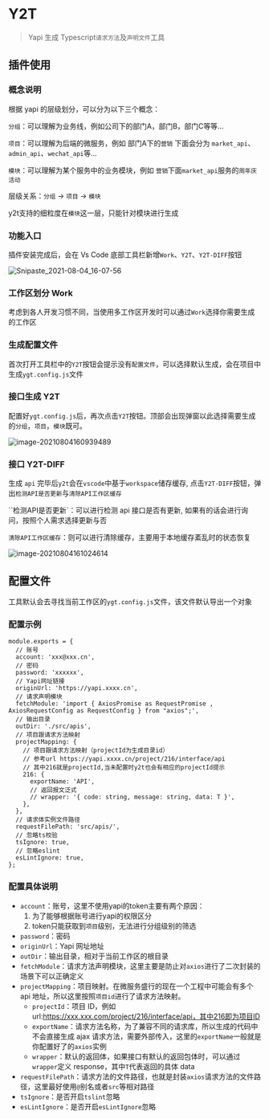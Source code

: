# Y2T

> Yapi 生成 Typescript`请求方法`及`声明文件`工具

## 插件使用

### 概念说明

根据 yapi 的层级划分，可以分为以下三个概念：

`分组`：可以理解为业务线，例如公司下的部门A，部门B，部门C等等…

`项目`：可以理解为后端的微服务，例如 部门A下的`营销` 下面会分为 `market_api`、`admin_api`、`wechat_api`等…

`模块`：可以理解为某个服务中的业务模块，例如 `营销`下面`market_api`服务的`周年庆活动`

层级关系：`分组` → `项目` → `模块`

y2t支持的细粒度在`模块`这一层，只能针对模块进行生成

### 功能入口

插件安装完成后，会在 Vs Code 底部工具栏新增`Work`、`Y2T`、`Y2T-DIFF`按钮

![Snipaste_2021-08-04_16-07-56](https://wynne-typora.oss-cn-beijing.aliyuncs.com/typora/Snipaste_2021-08-04_16-07-56.png)

### 工作区划分 Work

考虑到各人开发习惯不同，当使用多工作区开发时可以通过`Work`选择你需要生成的工作区

### 生成配置文件

首次打开工具栏中的`Y2T`按钮会提示没有`配置文件`，可以选择默认生成，会在项目中生成`ygt.config.js`文件

### 接口生成 Y2T

配置好`ygt.config.js`后，再次点击`Y2T`按钮。顶部会出现弹窗以此选择需要生成的`分组`，`项目`，`模块`既可。

![image-20210804160939489](https://wynne-typora.oss-cn-beijing.aliyuncs.com/typora/image-20210804160939489.png)

### 接口 Y2T-DIFF

生成 `api` 完毕后`y2t`会在`vscode`中基于`workspace`储存缓存, 点击`Y2T-DIFF`按钮，弹出`检测API是否更新`与`清除API工作区缓存`

``检测API是否更新`：可以进行检测 api 接口是否有更新, 如果有的话会进行询问，按照个人需求选择更新与否

`清除API工作区缓存`：则可以进行清除缓存，主要用于本地缓存紊乱时的状态恢复

![image-20210804161024614](https://wynne-typora.oss-cn-beijing.aliyuncs.com/typora/image-20210804161024614.png)



## 配置文件

工具默认会去寻找当前工作区的`ygt.config.js`文件，该文件默认导出一个对象

### 配置示例

```
module.exports = {
  // 账号
  account: 'xxx@xxx.cn',
  // 密码
  password: 'xxxxxx',
  // Yapi网址链接
  originUrl: 'https://yapi.xxxx.cn',
  // 请求声明模块
  fetchModule: 'import { AxiosPromise as RequestPromise , AxiosRequestConfig as RequestConfig } from "axios";',
  // 输出目录
  outDir: './src/apis',
  // 项目跟请求方法映射
  projectMapping: {
  	// 项目跟请求方法映射（projectId为生成目录id）
  	// 参考url https://yapi.xxxx.cn/project/216/interface/api
  	// 其中216就是projectId,当未配置时y2t也会有相应的projectId提示
    216: {
      exportName: 'API',
      // 返回报文泛式
      // wrapper: '{ code: string, message: string, data: T }',
    },
  },
  // 请求体实例文件路径
  requestFilePath: 'src/apis/',
  // 忽略ts校验
  tsIgnore: true,
  // 忽略eslint
  esLintIgnore: true,
};

```

### 配置具体说明

* `account`：账号，这里不使用yapi的token主要有两个原因：
  1. 为了能够根据账号进行yapi的权限区分
  2. token只能获取到`项目`级别，无法进行分组级别的筛选
* `password`：密码
* `originUrl`：Yapi 网址地址
* `outDir`：输出目录，相对于当前工作区的根目录
* `fetchModule`：请求方法声明模块，这里主要是防止对`axios`进行了二次封装的场景下可以正确定义
* `projectMapping`：项目映射。在微服务盛行的现在一个工程中可能会有多个 api 地址，所以这里按照`项目id`进行了请求方法映射。
  * `projectId`：项目 ID，例如url:https://xxx.xxx.com/project/216/interface/api，其中216即为项目ID
  * `exportName`：请求方法名称，为了兼容不同的请求库，所以生成的代码中不会直接生成 ajax 请求方法，需要外部传入，这里的`exportName`一般就是你配置好了的`axios`实例
  * `wrapper`：默认的返回体，如果接口有默认的返回包体时，可以通过`wrapper`定义 response，其中`T`代表返回的具体 data
* `requestFilePath`：请求方法的文件路径，也就是封装`axios`请求方法的文件路径，这里最好使用`@`别名或者`src`等相对路径
* `tsIgnore`：是否开启`tslint`忽略
* `esLintIgnore`：是否开启`esLintIgnore`忽略

